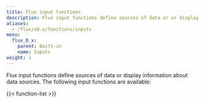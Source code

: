```yaml
---
title: Flux input functions
description: Flux input functions define sources of data or or display information about data sources.
aliases:
  - /flux/v0.x/functions/inputs
menu:
  flux_0_x:
    parent: Built-in
    name: Inputs
weight: 1
---
```


Flux input functions define sources of data or display information about data sources.
The following input functions are available:

{{< function-list >}}
